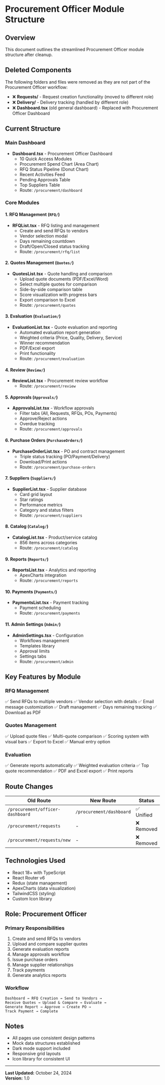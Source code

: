 # Procurement Officer Module Structure

## Overview
This document outlines the streamlined Procurement Officer module structure after cleanup.

## Deleted Components
The following folders and files were removed as they are not part of the Procurement Officer workflow:

- ❌ **Requests/** - Request creation functionality (moved to different role)
- ❌ **Delivery/** - Delivery tracking (handled by different role)
- ❌ **Dashboard.tsx** (old general dashboard) - Replaced with Procurement Officer Dashboard

## Current Structure

### Main Dashboard
- **Dashboard.tsx** - Procurement Officer Dashboard
  - 10 Quick Access Modules
  - Procurement Spend Chart (Area Chart)
  - RFQ Status Pipeline (Donut Chart)
  - Recent Activities Feed
  - Pending Approvals Table
  - Top Suppliers Table
  - Route: `/procurement/dashboard`

### Core Modules

#### 1. RFQ Management (`RFQ/`)
- **RFQList.tsx** - RFQ listing and management
  - Create and send RFQs to vendors
  - Vendor selection modal
  - Days remaining countdown
  - Draft/Open/Closed status tracking
  - Route: `/procurement/rfq/list`

#### 2. Quotes Management (`Quotes/`)
- **QuotesList.tsx** - Quote handling and comparison
  - Upload quote documents (PDF/Excel/Word)
  - Select multiple quotes for comparison
  - Side-by-side comparison table
  - Score visualization with progress bars
  - Export comparison to Excel
  - Route: `/procurement/quotes`

#### 3. Evaluation (`Evaluation/`)
- **EvaluationList.tsx** - Quote evaluation and reporting
  - Automated evaluation report generation
  - Weighted criteria (Price, Quality, Delivery, Service)
  - Winner recommendation
  - PDF/Excel export
  - Print functionality
  - Route: `/procurement/evaluation`

#### 4. Review (`Review/`)
- **ReviewList.tsx** - Procurement review workflow
  - Route: `/procurement/review`

#### 5. Approvals (`Approvals/`)
- **ApprovalsList.tsx** - Workflow approvals
  - Filter tabs (All, Requests, RFQs, POs, Payments)
  - Approve/Reject actions
  - Overdue tracking
  - Route: `/procurement/approvals`

#### 6. Purchase Orders (`PurchaseOrders/`)
- **PurchaseOrderList.tsx** - PO and contract management
  - Triple status tracking (PO/Payment/Delivery)
  - Download/Print actions
  - Route: `/procurement/purchase-orders`

#### 7. Suppliers (`Suppliers/`)
- **SupplierList.tsx** - Supplier database
  - Card grid layout
  - Star ratings
  - Performance metrics
  - Category and status filters
  - Route: `/procurement/suppliers`

#### 8. Catalog (`Catalog/`)
- **CatalogList.tsx** - Product/service catalog
  - 856 items across categories
  - Route: `/procurement/catalog`

#### 9. Reports (`Reports/`)
- **ReportsList.tsx** - Analytics and reporting
  - ApexCharts integration
  - Route: `/procurement/reports`

#### 10. Payments (`Payments/`)
- **PaymentsList.tsx** - Payment tracking
  - Payment scheduling
  - Route: `/procurement/payments`

#### 11. Admin Settings (`Admin/`)
- **AdminSettings.tsx** - Configuration
  - Workflows management
  - Templates library
  - Approval limits
  - Settings tabs
  - Route: `/procurement/admin`

## Key Features by Module

### RFQ Management
✅ Send RFQs to multiple vendors
✅ Vendor selection with details
✅ Email message customization
✅ Draft management
✅ Days remaining tracking
✅ Download as PDF

### Quotes Management
✅ Upload quote files
✅ Multi-quote comparison
✅ Scoring system with visual bars
✅ Export to Excel
✅ Manual entry option

### Evaluation
✅ Generate reports automatically
✅ Weighted evaluation criteria
✅ Top quote recommendation
✅ PDF and Excel export
✅ Print reports

## Route Changes
| Old Route | New Route | Status |
|-----------|-----------|--------|
| `/procurement/officer-dashboard` | `/procurement/dashboard` | ✅ Unified |
| `/procurement/requests` | - | ❌ Removed |
| `/procurement/requests/new` | - | ❌ Removed |

## Technologies Used
- React 18+ with TypeScript
- React Router v6
- Redux (state management)
- ApexCharts (data visualization)
- TailwindCSS (styling)
- Custom Icon library

## Role: Procurement Officer

### Primary Responsibilities
1. Create and send RFQs to vendors
2. Upload and compare supplier quotes
3. Generate evaluation reports
4. Manage approvals workflow
5. Issue purchase orders
6. Manage supplier relationships
7. Track payments
8. Generate analytics reports

### Workflow
```
Dashboard → RFQ Creation → Send to Vendors → 
Receive Quotes → Upload & Compare → Evaluate → 
Generate Report → Approve → Create PO → 
Track Payment → Complete
```

## Notes
- All pages use consistent design patterns
- Mock data structures established
- Dark mode support included
- Responsive grid layouts
- Icon library for consistent UI

---

**Last Updated:** October 24, 2024  
**Version:** 1.0
